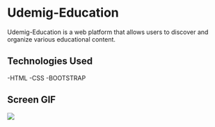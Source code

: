 <h1>Udemig-Education</h1>

Udemig-Education is a web platform that allows users to discover and organize various educational content.

<h2>Technologies Used</h2>

-HTML
-CSS
-BOOTSTRAP

<h2>Screen GIF</h2>

![](Udemig-Education.gif)

